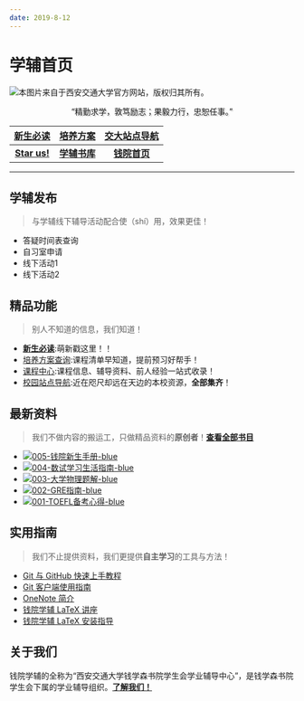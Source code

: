 ```yaml
---
date: 2019-8-12
---
```


# 学辅首页
![本图片来自于西安交通大学官方网站，版权归其所有。](http://www.xjtu.edu.cn/images/jdgk.jpg)

<p style="text-align:center;text-shadow: 2px 2px 1px lightgrey;">“精勤求学，敦笃励志；果毅力行，忠恕任事。”</p>

<i class="fas fa-star"></i> [**新生必读**](/intro/life-in-xjtu)|<i class="fas fa-file"></i> [**培养方案**](/program/)|<i class="fas fa-map"></i> [**交大站点导航**](/navigator)
:-:|:-:|:-:
<i class="fab fa-github"></i> [**Star us!**](https://github.com/qyxf/)|<i class="fas fa-book"></i> [**学辅书库**](/BookHub)|<i class="fas fa-university"></i> [**钱院首页**](http://bjb.xjtu.edu.cn/)

---

## <i class="fas fa-question-circle"></i> 学辅发布

> 与学辅线下辅导活动配合使（shí）用，效果更佳！

- 答疑时间表查询
- 自习室申请
- 线下活动1
- 线下活动2

## <i class="fas fa-medal"></i> 精品功能
> 别人不知道的信息，我们知道！

- [**新生必读**](/intro/life-in-xjtu):萌新戳这里！！
- [培养方案查询](/program/):课程清单早知道，提前预习好帮手！
- [课程中心](/course/):课程信息、辅导资料、前人经验一站式收录！
- [校园站点导航](/navigator):近在咫尺却远在天边的本校资源，**全部集齐**！


## <i class="fas fa-book"></i> 最新资料
> 我们不做内容的搬运工，只做精品资料的**原创者**！[**查看全部书目**](/BookHub)

- [![005-钱院新生手册-blue](shield)](/BookHub/005.freshman-manual)
- [![004-数试学习生活指南-blue](shield)](/BookHub/004.guidance-for-study)
- [![003-大学物理题解-blue](shield)](/BookHub/003.key-to-university-physics)
- [![002-GRE指南-blue](shield)](/BookHub/002.gre-guide)
- [![001-TOEFL备考心得-blue](shield)](/BookHub/001.toefl-tips)

## <i class="fas fa-compass"></i> 实用指南
> 我们不止提供资料，我们更提供**自主学习**的工具与方法！

- [Git 与 GitHub 快速上手教程](/tutorials/git-github) 
- [Git 客户端使用指南](/tutorials/git-client)
- [OneNote 简介](/tutorials/onenote)
- [钱院学辅 LaTeX 讲座](https://github.com/qyxf/lec-on-LaTeX) 
- [钱院学辅 LaTeX 安装指导](/tutorials/latex-download)

## <i class="fas fa-address-card"></i> 关于我们

钱院学辅的全称为“西安交通大学钱学森书院学生会学业辅导中心”，是钱学森书院学生会下属的学业辅导组织。[**了解我们！**](/about)

